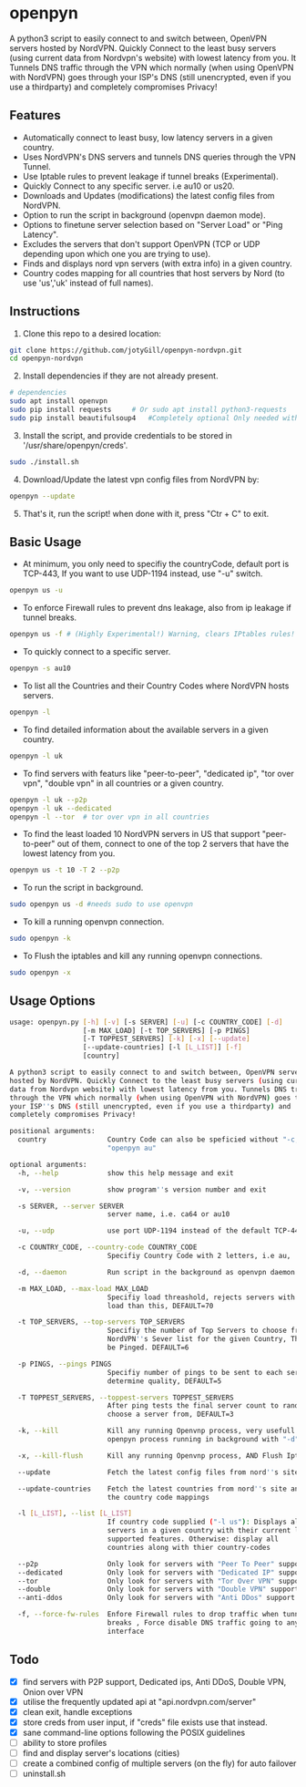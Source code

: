 # openpyn
A python3 script to easily connect to and switch between, OpenVPN servers hosted by NordVPN. Quickly Connect to the least busy servers (using current data from Nordvpn's website) with lowest latency from you. It Tunnels DNS traffic through the VPN which normally (when using OpenVPN with NordVPN) goes through your ISP's DNS (still unencrypted, even if you use a thirdparty) and completely compromises Privacy!

## Features
* Automatically connect to least busy, low latency servers in a given country.
* Uses NordVPN's DNS servers and tunnels DNS queries through the VPN Tunnel.
* Use Iptable rules to prevent leakage if tunnel breaks (Experimental).
* Quickly Connect to any specific server. i.e au10 or us20.
* Downloads and Updates (modifications) the latest config files from NordVPN.
* Option to run the script in background (openvpn daemon mode).
* Options to finetune server selection based on "Server Load" or "Ping Latency".
* Excludes the servers that don't support OpenVPN (TCP or UDP depending upon which one you are trying to use).
* Finds and displays nord vpn servers (with extra info) in a given country.
* Country codes mapping for all countries that host servers by Nord (to use 'us','uk' instead of full names).

## Instructions
1. Clone this repo to a desired location:
``` bash
git clone https://github.com/jotyGill/openpyn-nordvpn.git
cd openpyn-nordvpn
```
2. Install dependencies if they are not already present.
``` bash
# dependencies
sudo apt install openvpn
sudo pip install requests     # Or sudo apt install python3-requests
sudo pip install beautifulsoup4   #Completely optional Only needed with '--updateCountries'
```
3. Install the script, and provide credentials to be stored in '/usr/share/openpyn/creds'.
``` bash
sudo ./install.sh
```
4. Download/Update the latest vpn config files from NordVPN by:
``` bash
openpyn --update
```
5. That's it, run the script! when done with it, press "Ctr + C" to exit.

## Basic Usage
* At minimum, you only need to specifiy the countryCode, default port is TCP-443, If you want to use
UDP-1194 instead, use "-u" switch.
``` bash
openpyn us -u
```
* To enforce Firewall rules to prevent dns leakage, also from ip leakage if tunnel breaks.
``` bash
openpyn us -f # (Highly Experimental!) Warning, clears IPtables rules!
```
* To quickly connect to a specific server.
``` bash
openpyn -s au10
```
* To list all the Countries and their Country Codes where NordVPN hosts servers.
``` bash
openpyn -l
```
* To find detailed information about the available servers in a given country.
``` bash
openpyn -l uk
```
* To find servers with featurs like "peer-to-peer", "dedicated ip", "tor over vpn",
  "double vpn" in all countries or a given country.
``` bash
openpyn -l uk --p2p
openpyn -l uk --dedicated
openpyn -l --tor  # tor over vpn in all countries
```
* To find the least loaded 10 NordVPN servers in US that support "peer-to-peer" out
  of them, connect to one of the top 2 servers that have the lowest latency from you.
``` bash
openpyn us -t 10 -T 2 --p2p
```
* To run the script in background.
``` bash
sudo openpyn us -d #needs sudo to use openvpn
```
* To kill a running openvpn connection.
``` bash
sudo openpyn -k
```
* To Flush the iptables and kill any running openvpn connections.
``` bash
sudo openpyn -x
```

## Usage Options
``` bash
usage: openpyn.py [-h] [-v] [-s SERVER] [-u] [-c COUNTRY_CODE] [-d]
                  [-m MAX_LOAD] [-t TOP_SERVERS] [-p PINGS]
                  [-T TOPPEST_SERVERS] [-k] [-x] [--update]
                  [--update-countries] [-l [L_LIST]] [-f]
                  [country]

A python3 script to easily connect to and switch between, OpenVPN servers
hosted by NordVPN. Quickly Connect to the least busy servers (using current
data from Nordvpn website) with lowest latency from you. Tunnels DNS traffic
through the VPN which normally (when using OpenVPN with NordVPN) goes through
your ISP''s DNS (still unencrypted, even if you use a thirdparty) and
completely compromises Privacy!

positional arguments:
  country               Country Code can also be speficied without "-c," i.e
                        "openpyn au"

optional arguments:
  -h, --help            show this help message and exit

  -v, --version         show program''s version number and exit

  -s SERVER, --server SERVER
                        server name, i.e. ca64 or au10

  -u, --udp             use port UDP-1194 instead of the default TCP-443

  -c COUNTRY_CODE, --country-code COUNTRY_CODE
                        Specifiy Country Code with 2 letters, i.e au,

  -d, --daemon          Run script in the background as openvpn daemon

  -m MAX_LOAD, --max-load MAX_LOAD
                        Specifiy load threashold, rejects servers with more
                        load than this, DEFAULT=70

  -t TOP_SERVERS, --top-servers TOP_SERVERS
                        Specifiy the number of Top Servers to choose from the
                        NordVPN''s Sever list for the given Country, These will
                        be Pinged. DEFAULT=6

  -p PINGS, --pings PINGS
                        Specifiy number of pings to be sent to each server to
                        determine quality, DEFAULT=5

  -T TOPPEST_SERVERS, --toppest-servers TOPPEST_SERVERS
                        After ping tests the final server count to randomly
                        choose a server from, DEFAULT=3

  -k, --kill            Kill any running Openvnp process, very usefull to kill
                        openpyn process running in background with "-d" switch

  -x, --kill-flush      Kill any running Openvnp process, AND Flush Iptables

  --update              Fetch the latest config files from nord''s site

  --update-countries    Fetch the latest countries from nord''s site and update
                        the country code mappings

  -l [L_LIST], --list [L_LIST]
                        If country code supplied ("-l us"): Displays all
                        servers in a given country with their current load and
                        supported features. Otherwise: display all
                        countries along with thier country-codes

  --p2p                 Only look for servers with "Peer To Peer" support
  --dedicated           Only look for servers with "Dedicated IP" support
  --tor                 Only look for servers with "Tor Over VPN" support
  --double              Only look for servers with "Double VPN" support
  --anti-ddos           Only look for servers with "Anti DDos" support

  -f, --force-fw-rules  Enfore Firewall rules to drop traffic when tunnel
                        breaks , Force disable DNS traffic going to any other
                        interface
  ```
## Todo
- [x] find servers with P2P support, Dedicated ips, Anti DDoS, Double VPN, Onion over VPN
- [x] utilise the frequently updated api at "api.nordvpn.com/server"
- [x] clean exit, handle exceptions
- [x] store creds from user input, if "creds" file exists use that instead.
- [x] sane command-line options following the POSIX guidelines
- [ ] ability to store profiles
- [ ] find and display server's locations (cities)
- [ ] create a combined config of multiple servers (on the fly) for auto failover
- [ ] uninstall.sh
